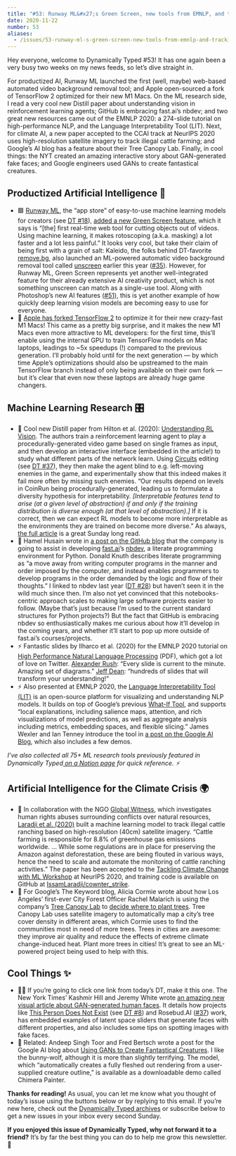 ```yaml
---
title: "#53: Runway ML&#x27;s Green Screen, new tools from EMNLP, and tracking illegal cattle farming with AI "
date: 2020-11-22
number: 53
aliases:
  - /issues/53-runway-ml-s-green-screen-new-tools-from-emnlp-and-tracking-illegal-cattle-farming-with-ai-292000
---
```


Hey everyone, welcome to Dynamically Typed #53!
It has one again been a very busy two weeks on my news feeds, so let’s dive straight in.

For productized AI, Runway ML launched the first (well, maybe) web-based automated video background removal tool; and Apple open-sourced a fork of TensorFlow 2 optimized for their new M1 Macs.
On the ML research side, I read a very cool new Distill paper about understanding vision in reinforcement learning agents; GitHub is embracing fast.ai’s nbdev; and two great new resources came out of the EMNLP 2020: a 274-slide tutorial on high-performance NLP, and the Language Interpretability Tool (LIT).
Next, for climate AI, a new paper accepted to the CCAI track at NeurIPS 2020 uses high-resolution satellite imagery to track illegal cattle farming; and Google’s AI blog has a feature about their Tree Canopy Lab.
Finally, in cool things: the NYT created an amazing interactive story about GAN-generated fake faces; and Google engineers used GANs to create fantastical creatures.

## Productized Artificial Intelligence 🔌

* 🟩 [Runway ML](https://runwayml.com?utm_campaign=Dynamically%20Typed&utm_medium=email&utm_source=Revue%20newsletter), the “app store” of easy-to-use machine learning models for creators (see [DT #18](https://dynamicallytyped.com/issues/18-runway-ml-s-app-store-for-ai-google-s-new-youtube-dataset-and-a-trippy-gan-journey-188184?utm_campaign=Dynamically%20Typed&utm_medium=email&utm_source=Revue%20newsletter)), [added a new Green Screen feature](https://twitter.com/runwayml/status/1328692635037523968?s=12&utm_campaign=Dynamically%20Typed&utm_medium=email&utm_source=Revue%20newsletter), which it says is “[the] first real-time web tool for cutting objects out of videos. Using machine learning, it makes rotoscoping (a.k.a. masking) a lot faster and a lot less painful.” It looks very cool, but take their claim of being first with a grain of salt: Kaleido, the folks behind DT-favorite [remove.bg](https://www.remove.bg?utm_campaign=Dynamically%20Typed&utm_medium=email&utm_source=Revue%20newsletter), also launched an ML-powered automatic video background removal tool called [unscreen](https://www.unscreen.com?utm_campaign=Dynamically%20Typed&utm_medium=email&utm_source=Revue%20newsletter) earlier this year ([#35](https://dynamicallytyped.com/issues/35-completely-automatic-video-background-removal-with-unscreen-and-circuits-for-understanding-neural-networks-230458?utm_campaign=Dynamically%20Typed&utm_medium=email&utm_source=Revue%20newsletter)). However, for Runway ML, Green Screen represents yet another well-integrated feature for their already extensive AI creativity product, which is not something unscreen can match as a single-use tool. Along with Photoshop’s new AI features ([#51](https://dynamicallytyped.com/issues/51-photoshop-s-new-ai-features-descript-for-video-and-ar-copy-paste-with-clipdrop-284856?utm_campaign=Dynamically%20Typed&utm_medium=email&utm_source=Revue%20newsletter)), this is yet another example of how quickly deep learning vision models are becoming easy to use for everyone.
* 🍎 [Apple has forked TensorFlow 2](https://blog.tensorflow.org/2020/11/accelerating-tensorflow-performance-on-mac.html?utm_campaign=Dynamically%20Typed&utm_medium=email&utm_source=Revue%20newsletter) to optimize it for their new crazy-fast M1 Macs! This came as a pretty big surprise, and it makes the new M1 Macs even more attractive to ML developers: for the first time, this’ll enable using the internal GPU to train TensorFlow models on Mac laptops, leadings to ~5x speedups (!) compared to the previous generation. I’ll probably hold until for the next generation — by which time Apple’s optimizations should also be upstreamed to the main TensorFlow branch instead of only being available on their own fork — but it’s clear that even now these laptops are already huge game changers.

## Machine Learning Research 🎛

* 👾 Cool new Distill paper from Hilton et al. (2020): [Understanding RL Vision](https://distill.pub/2020/understanding-rl-vision/?utm_campaign=Dynamically%20Typed&utm_medium=email&utm_source=Revue%20newsletter). The authors train a reinforcement learning agent to play a procedurally-generated video game based on single frames as input, and then develop an interactive interface (embedded in the article!) to study what different parts of the network learn. Using [Circuits](https://distill.pub/2020/circuits/?utm_campaign=Dynamically%20Typed&utm_medium=email&utm_source=Revue%20newsletter) editing (see [DT #37](https://dynamicallytyped.com/issues/37-openai-s-neural-network-taxonomy-decoding-text-from-brain-implants-and-models-that-don-t-exist-236677?utm_campaign=Dynamically%20Typed&utm_medium=email&utm_source=Revue%20newsletter)), they then make the agent blind to e.g. left-moving enemies in the game, and experimentally show that this indeed makes it fail more often by missing such enemies. “Our results depend on levels in CoinRun being procedurally-generated, leading us to formulate a diversity hypothesis for interpretability. _[Interpretable features tend to arise (at a given level of abstraction) if and only if the training distribution is diverse enough (at that level of abstraction).]_ If it is correct, then we can expect RL models to become more interpretable as the environments they are trained on become more diverse.” As always, [the full article](https://distill.pub/2020/understanding-rl-vision/?utm_campaign=Dynamically%20Typed&utm_medium=email&utm_source=Revue%20newsletter) is a great Sunday long read.
* 📓 Hamel Husain wrote in [a post on the GitHub blog](https://github.blog/2020-11-20-nbdev-a-literate-programming-environment-that-democratizes-software-engineering-best-practices/?utm_campaign=Dynamically%20Typed&utm_medium=email&utm_source=Revue%20newsletter) that the company is going to assist in developing [fast.ai](https://www.fast.ai?utm_campaign=Dynamically%20Typed&utm_medium=email&utm_source=Revue%20newsletter)’s [nbdev](https://github.com/fastai/nbdev?utm_campaign=Dynamically%20Typed&utm_medium=email&utm_source=Revue%20newsletter), a literate programming environment for Python. Donald Knuth describes literate programming as “a move away from writing computer programs in the manner and order imposed by the computer, and instead enables programmers to develop programs in the order demanded by the logic and flow of their thoughts.” I linked to nbdev last year ([DT #28](https://dynamicallytyped.com/issues/28-ocr-for-latex-equations-night-sight-for-astrophotography-and-a-gpt-2-powered-text-adventure-212704?utm_campaign=Dynamically%20Typed&utm_medium=email&utm_source=Revue%20newsletter)) but haven’t seen it in the wild much since then. I’m also not yet convinced that this notebooks-centric approach scales to making large software projects easier to follow. (Maybe that’s just because I’m used to the current standard structures for Python projects?) But the fact that GitHub is embracing nbdev so enthusiastically makes me curious about how it’ll develop in the coming years, and whether it’ll start to pop up more outside of fast.ai’s courses/projects.
* ⚡️ Fantastic slides by Ilharco et al. (2020) for the EMNLP 2020 tutorial on [High Performance Natural Language Processing](http://gabrielilharco.com/publications/EMNLP_2020_Tutorial__High_Performance_NLP.pdf?utm_campaign=Dynamically%20Typed&utm_medium=email&utm_source=Revue%20newsletter) (PDF), which got a lot of love on Twitter. [Alexander Rush](https://twitter.com/srush_nlp/status/1329500650447790084?utm_campaign=Dynamically%20Typed&utm_medium=email&utm_source=Revue%20newsletter): “Every slide is current to the minute. Amazing set of diagrams.” [Jeff Dean](https://twitter.com/JeffDean/status/1330013793766711299?utm_campaign=Dynamically%20Typed&utm_medium=email&utm_source=Revue%20newsletter): “hundreds of slides that will transform your understanding!”
* ⚡️ Also presented at EMNLP 2020, the [Language Interpretability Tool (LIT)](https://pair-code.github.io/lit/?utm_campaign=Dynamically%20Typed&utm_medium=email&utm_source=Revue%20newsletter) is an open-source platform for visualizing and understanding NLP models. It builds on top of Google’s previous [What-If Tool](https://whatif-tool.dev/?utm_campaign=Dynamically%20Typed&utm_medium=email&utm_source=Revue%20newsletter), and supports “local explanations, including salience maps, attention, and rich visualizations of model predictions, as well as aggregate analysis including metrics, embedding spaces, and flexible slicing.” James Wexler and Ian Tenney introduce the tool in [a post on the Google AI Blog](https://ai.googleblog.com/2020/11/the-language-interpretability-tool-lit.html?utm_campaign=Dynamically%20Typed&utm_medium=email&utm_source=Revue%20newsletter), which also includes a few demos.

_I’ve also collected all 75+ ML research tools previously featured in Dynamically Typed_[ _on a Notion page_](https://www.notion.so/adab36fecaea4306880898f41dcb9cb3?utm_campaign=Dynamically%20Typed&utm_medium=email&utm_source=Revue%20newsletter&v=cb3a74562c914234ac171931dad6c2e4) _for quick reference.
⚡️_

## Artificial Intelligence for the Climate Crisis 🌍

* 🐄 In collaboration with the NGO [Global Witness](https://globalwitness.org/?utm_campaign=Dynamically%20Typed&utm_medium=email&utm_source=Revue%20newsletter), which investigates human rights abuses surrounding conflicts over natural resources, [Laradji et al. (2020)](https://arxiv.org/abs/2011.07369?utm_campaign=Dynamically%20Typed&utm_medium=email&utm_source=Revue%20newsletter) built a machine learning model to track illegal cattle ranching based on high-resolution (40cm) satellite imagery. “Cattle farming is responsible for 8.8% of greenhouse gas emissions worldwide. … While some regulations are in place for preserving the Amazon against deforestation, these are being flouted in various ways, hence the need to scale and automate the monitoring of cattle ranching activities.” The paper has been accepted to the [Tackling Climate Change with ML Workshop](https://www.climatechange.ai/events/neurips2020.html?utm_campaign=Dynamically%20Typed&utm_medium=email&utm_source=Revue%20newsletter) at NeurIPS 2020, and training code is available on GitHub at [IssamLaradji/cownter_strike](https://github.com/IssamLaradji/cownter_strike?utm_campaign=Dynamically%20Typed&utm_medium=email&utm_source=Revue%20newsletter).
* 🌳 For Google’s The Keyword blog, Alicia Cormie wrote about how Los Angeles’ first-ever City Forest Officer Rachel Malarich is using the company’s [Tree Canopy Lab](https://blog.google/products/earth/helping-cities-seed-new-trees-with-tree-canopy-lab/?utm_campaign=Dynamically%20Typed&utm_medium=email&utm_source=Revue%20newsletter) to [decide where to plant trees](https://blog.google/products/earth/rachel-malarich-planting-better-future/?utm_campaign=Dynamically%20Typed&utm_medium=email&utm_source=Revue%20newsletter). Tree Canopy Lab uses satellite imagery to automatically map a city’s tree cover density in different areas, which Cormie uses to find the communities most in need of more trees. Trees in cities are awesome: they improve air quality and reduce the effects of extreme climate change-induced heat. Plant more trees in cities! It’s great to see an ML-powered project being used to help with this.

## Cool Things ✨

* 🙍‍♀️ If you’re going to click one link from today’s DT, make it this one. The New York Times’ Kashmir Hill and Jeremy White wrote [an amazing new visual article about GAN-generated human faces](https://www.nytimes.com/interactive/2020/11/21/science/artificial-intelligence-fake-people-faces.html?utm_campaign=Dynamically%20Typed&utm_medium=email&utm_source=Revue%20newsletter). It details how projects like [This Person Does Not Exist](https://thispersondoesnotexist.com?utm_campaign=Dynamically%20Typed&utm_medium=email&utm_source=Revue%20newsletter) (see [DT #8](https://dynamicallytyped.com/issues/8-should-openai-open-source-their-impressive-new-language-model-161119?utm_campaign=Dynamically%20Typed&utm_medium=email&utm_source=Revue%20newsletter)) and Rosebud.AI ([#37](https://dynamicallytyped.com/issues/37-openai-s-neural-network-taxonomy-decoding-text-from-brain-implants-and-models-that-don-t-exist-236677?utm_campaign=Dynamically%20Typed&utm_medium=email&utm_source=Revue%20newsletter)) work, has embedded examples of latent space sliders that generate faces with different properties, and also includes some tips on spotting images with fake faces.
* 🐩 Related: Andeep Singh Toor and Fred Bertsch wrote a post for the Google AI blog about [Using GANs to Create Fantastical Creatures](http://ai.googleblog.com/2020/11/using-gans-to-create-fantastical.html?utm_campaign=Dynamically%20Typed&utm_medium=email&utm_source=Revue%20newsletter). I like the bunny-wolf, although it is more than slightly terrifying. The model, which “automatically creates a fully fleshed out rendering from a user-supplied creature outline,” is available as a downloadable demo called Chimera Painter.

**Thanks for reading!**
As usual, you can let me know what you thought of today’s issue using the buttons below or by replying to this email.
If you’re new here, check out the [Dynamically Typed archives](https://dynamicallytyped.com/?utm_campaign=Dynamically%20Typed&utm_medium=email&utm_source=Revue%20newsletter) or subscribe below to get a new issues in your inbox every second Sunday.

**If you enjoyed this issue of Dynamically Typed, why not forward it to a friend?**
It’s by far the best thing you can do to help me grow this newsletter.
🎨